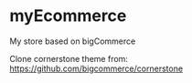 # myEcommerce
My store based on bigCommerce

Clone cornerstone theme from:
 https://github.com/bigcommerce/cornerstone
